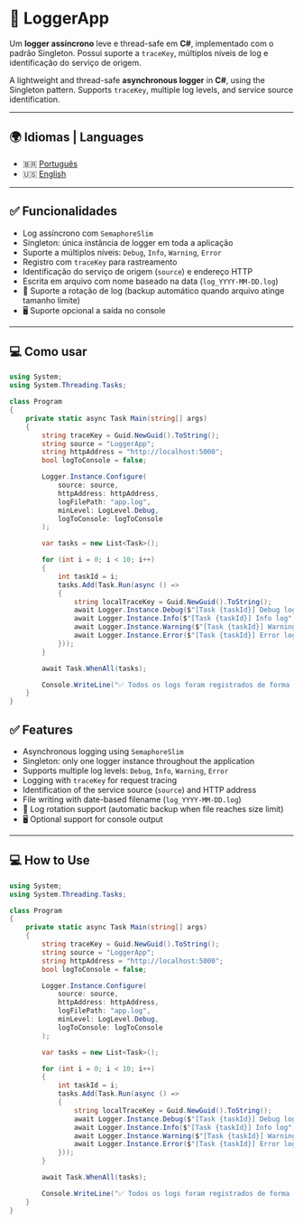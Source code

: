 # 📝 LoggerApp

Um **logger assíncrono** leve e thread-safe em **C#**, implementado com o padrão Singleton. Possui suporte a `traceKey`, múltiplos níveis de log e identificação do serviço de origem.

A lightweight and thread-safe **asynchronous logger** in **C#**, using the Singleton pattern. Supports `traceKey`, multiple log levels, and service source identification.

---

## 🌍 Idiomas | Languages

- 🇧🇷 [Português](#-funcionalidades)
- 🇺🇸 [English](#-features)

---

## ✅ Funcionalidades

- Log assíncrono com `SemaphoreSlim`
- Singleton: única instância de logger em toda a aplicação
- Suporte a múltiplos níveis: `Debug`, `Info`, `Warning`, `Error`
- Registro com `traceKey` para rastreamento
- Identificação do serviço de origem (`source`) e endereço HTTP
- Escrita em arquivo com nome baseado na data (`log_YYYY-MM-DD.log`)
- 📁 Suporte a rotação de log (backup automático quando arquivo atinge tamanho limite)
- 🖥️ Suporte opcional a saída no console

---

## 💻 Como usar

```csharp
using System;
using System.Threading.Tasks;

class Program
{
    private static async Task Main(string[] args)
    {
        string traceKey = Guid.NewGuid().ToString();
        string source = "LoggerApp";
        string httpAddress = "http://localhost:5000";
        bool logToConsole = false;

        Logger.Instance.Configure(
            source: source,
            httpAddress: httpAddress,
            logFilePath: "app.log",
            minLevel: LogLevel.Debug,
            logToConsole: logToConsole
        );

        var tasks = new List<Task>();

        for (int i = 0; i < 10; i++)
        {
            int taskId = i;
            tasks.Add(Task.Run(async () =>
            {
                string localTraceKey = Guid.NewGuid().ToString();
                await Logger.Instance.Debug($"[Task {taskId}] Debug log", localTraceKey);
                await Logger.Instance.Info($"[Task {taskId}] Info log", localTraceKey);
                await Logger.Instance.Warning($"[Task {taskId}] Warning log", localTraceKey);
                await Logger.Instance.Error($"[Task {taskId}] Error log", localTraceKey);
            }));
        }

        await Task.WhenAll(tasks);

        Console.WriteLine("✅ Todos os logs foram registrados de forma assíncrona.");
    }
}

```

## ✅ Features

- Asynchronous logging using `SemaphoreSlim`  
- Singleton: only one logger instance throughout the application  
- Supports multiple log levels: `Debug`, `Info`, `Warning`, `Error`  
- Logging with `traceKey` for request tracing  
- Identification of the service source (`source`) and HTTP address  
- File writing with date-based filename (`log_YYYY-MM-DD.log`)  
- 📁 Log rotation support (automatic backup when file reaches size limit)  
- 🖥️ Optional support for console output  


---

## 💻 How to Use

```csharp
using System;
using System.Threading.Tasks;

class Program
{
    private static async Task Main(string[] args)
    {
        string traceKey = Guid.NewGuid().ToString();
        string source = "LoggerApp";
        string httpAddress = "http://localhost:5000";
        bool logToConsole = false;

        Logger.Instance.Configure(
            source: source,
            httpAddress: httpAddress,
            logFilePath: "app.log",
            minLevel: LogLevel.Debug,
            logToConsole: logToConsole
        );

        var tasks = new List<Task>();

        for (int i = 0; i < 10; i++)
        {
            int taskId = i;
            tasks.Add(Task.Run(async () =>
            {
                string localTraceKey = Guid.NewGuid().ToString();
                await Logger.Instance.Debug($"[Task {taskId}] Debug log", localTraceKey);
                await Logger.Instance.Info($"[Task {taskId}] Info log", localTraceKey);
                await Logger.Instance.Warning($"[Task {taskId}] Warning log", localTraceKey);
                await Logger.Instance.Error($"[Task {taskId}] Error log", localTraceKey);
            }));
        }

        await Task.WhenAll(tasks);

        Console.WriteLine("✅ Todos os logs foram registrados de forma assíncrona.");
    }
}
```